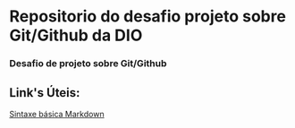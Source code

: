 # Repositorio do desafio projeto sobre Git/Github da DIO
### Desafio de projeto sobre Git/Github

## Link's Úteis:
[Sintaxe básica Markdown](https://www.markdownguide.org/basic-syntax/)
